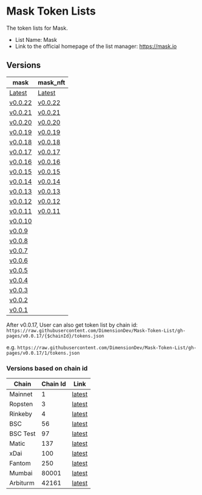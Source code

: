 # Mask Token Lists

The token lists for Mask.

- List Name: Mask
- Link to the official homepage of the list manager: https://mask.io

## Versions

| mask                                                                                                    | mask_nft                                                                                                  |
| ------------------------------------------------------------------------------------------------------- | --------------------------------------------------------------------------------------------------------- |
| [Latest](https://raw.githubusercontent.com/DimensionDev/Mask-Token-List/gh-pages/latest/tokens.json)    | [Latest](https://raw.githubusercontent.com/DimensionDev/Mask-Token-List/gh-pages/mask_nft.json)           |
| [v0.0.22](https://raw.githubusercontent.com/DimensionDev/Mask-Token-List/gh-pages/v0.0.22/tokens.json)  | [v0.0.22](https://raw.githubusercontent.com/DimensionDev/Mask-Token-List/gh-pages/mask_nft_v_0_0_22.json) |
| [v0.0.21](https://raw.githubusercontent.com/DimensionDev/Mask-Token-List/gh-pages/v0.0.21/tokens.json)  | [v0.0.21](https://raw.githubusercontent.com/DimensionDev/Mask-Token-List/gh-pages/mask_nft_v_0_0_21.json) |
| [v0.0.20](https://raw.githubusercontent.com/DimensionDev/Mask-Token-List/gh-pages/v0.0.20/tokens.json)  | [v0.0.20](https://raw.githubusercontent.com/DimensionDev/Mask-Token-List/gh-pages/mask_nft_v_0_0_20.json) |
| [v0.0.19](https://raw.githubusercontent.com/DimensionDev/Mask-Token-List/gh-pages/v0.0.19/tokens.json)  | [v0.0.19](https://raw.githubusercontent.com/DimensionDev/Mask-Token-List/gh-pages/mask_nft_v_0_0_19.json) |
| [v0.0.18](https://raw.githubusercontent.com/DimensionDev/Mask-Token-List/gh-pages/v0.0.18/tokens.json)  | [v0.0.18](https://raw.githubusercontent.com/DimensionDev/Mask-Token-List/gh-pages/mask_nft_v_0_0_18.json) |
| [v0.0.17](https://raw.githubusercontent.com/DimensionDev/Mask-Token-List/gh-pages/v0.0.17/tokens.json)  | [v0.0.17](https://raw.githubusercontent.com/DimensionDev/Mask-Token-List/gh-pages/mask_nft_v_0_0_17.json) |
| [v0.0.16](https://raw.githubusercontent.com/DimensionDev/Mask-Token-List/gh-pages/mask_v_0_0_16.json)   | [v0.0.16](https://raw.githubusercontent.com/DimensionDev/Mask-Token-List/gh-pages/mask_nft_v_0_0_16.json) |
| [v0.0.15](https://raw.githubusercontent.com/DimensionDev/Mask-Token-List/gh-pages/mask_v_0_0_15.json)   | [v0.0.15](https://raw.githubusercontent.com/DimensionDev/Mask-Token-List/gh-pages/mask_nft_v_0_0_15.json) |
| [v0.0.14](https://raw.githubusercontent.com/DimensionDev/Mask-Token-List/gh-pages/mask_v_0_0_14.json)   | [v0.0.14](https://raw.githubusercontent.com/DimensionDev/Mask-Token-List/gh-pages/mask_nft_v_0_0_14.json) |
| [v0.0.13](https://raw.githubusercontent.com/DimensionDev/Mask-Token-List/gh-pages/mask_v_0_0_13.json)   | [v0.0.13](https://raw.githubusercontent.com/DimensionDev/Mask-Token-List/gh-pages/mask_nft_v_0_0_13.json) |
| [v0.0.12](https://raw.githubusercontent.com/DimensionDev/Mask-Token-List/gh-pages/mask_v_0_0_12.json)   | [v0.0.12](https://raw.githubusercontent.com/DimensionDev/Mask-Token-List/gh-pages/mask_nft_v_0_0_12.json) |
| [v0.0.11](https://raw.githubusercontent.com/DimensionDev/Mask-Token-List/gh-pages/mask_v_0_0_11.json)   | [v0.0.11](https://raw.githubusercontent.com/DimensionDev/Mask-Token-List/gh-pages/mask_nft_v_0_0_11.json) |
| [v0.0.10](https://raw.githubusercontent.com/DimensionDev/Mask-Token-List/gh-pages/mask_v_0_0_10.json)   |                                                                                                           |
| [v0.0.9](https://raw.githubusercontent.com/DimensionDev/Mask-Token-List/gh-pages/mask_v_0_0_9.json)     |                                                                                                           |
| [v0.0.8](https://raw.githubusercontent.com/DimensionDev/Mask-Token-List/gh-pages/maskbook_v_0_0_8.json) |                                                                                                           |
| [v0.0.7](https://raw.githubusercontent.com/DimensionDev/Mask-Token-List/gh-pages/maskbook_v_0_0_7.json) |                                                                                                           |
| [v0.0.6](https://raw.githubusercontent.com/DimensionDev/Mask-Token-List/gh-pages/maskbook_v_0_0_6.json) |                                                                                                           |
| [v0.0.5](https://raw.githubusercontent.com/DimensionDev/Mask-Token-List/gh-pages/maskbook_v_0_0_5.json) |                                                                                                           |
| [v0.0.4](https://raw.githubusercontent.com/DimensionDev/Mask-Token-List/gh-pages/maskbook_v_0_0_4.json) |                                                                                                           |
| [v0.0.3](https://raw.githubusercontent.com/DimensionDev/Mask-Token-List/gh-pages/maskbook_v_0_0_3.json) |                                                                                                           |
| [v0.0.2](https://raw.githubusercontent.com/DimensionDev/Mask-Token-List/gh-pages/maskbook_v_0_0_2.json) |                                                                                                           |
| [v0.0.1](https://raw.githubusercontent.com/DimensionDev/Mask-Token-List/gh-pages/maskbook_v_0_0_1.json) |                                                                                                           |


After v0.0.17, User can also get token list by chain id:
`https://raw.githubusercontent.com/DimensionDev/Mask-Token-List/gh-pages/v0.0.17/{$chainId}/tokens.json`

e.g.
`https://raw.githubusercontent.com/DimensionDev/Mask-Token-List/gh-pages/v0.0.17/1/tokens.json`

### Versions based on chain id

| Chain    | Chain Id   | Link                                                                                                        |
| -------- | ---------- | ----------------------------------------------------------------------------------------------------------- |
| Mainnet  | 1          | [latest](https://raw.githubusercontent.com/DimensionDev/Mask-Token-List/gh-pages/latest/1/tokens.json)      |
| Ropsten  | 3          | [latest](https://raw.githubusercontent.com/DimensionDev/Mask-Token-List/gh-pages/latest/3/tokens.json)     |
| Rinkeby  | 4          | [latest](https://raw.githubusercontent.com/DimensionDev/Mask-Token-List/gh-pages/latest/4/tokens.json)     |
| BSC      | 56         | [latest](https://raw.githubusercontent.com/DimensionDev/Mask-Token-List/gh-pages/latest/56/tokens.json)    |
| BSC Test | 97         | [latest](https://raw.githubusercontent.com/DimensionDev/Mask-Token-List/gh-pages/latest/97/tokens.json)    |
| Matic    | 137        | [latest](https://raw.githubusercontent.com/DimensionDev/Mask-Token-List/gh-pages/latest/97/tokens.json)    |
| xDai     | 100        | [latest](https://raw.githubusercontent.com/DimensionDev/Mask-Token-List/gh-pages/latest/100/tokens.json)   |
| Fantom   | 250        | [latest](https://raw.githubusercontent.com/DimensionDev/Mask-Token-List/gh-pages/latest/250/tokens.json)   |
| Mumbai   | 80001      | [latest](https://raw.githubusercontent.com/DimensionDev/Mask-Token-List/gh-pages/latest/80001/tokens.json) |
| Arbiturm | 42161      | [latest](https://raw.githubusercontent.com/DimensionDev/Mask-Token-List/gh-pages/latest/42161/tokens.json) |
